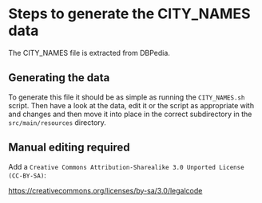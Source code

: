 Steps to generate the CITY_NAMES data
=====================================

The CITY_NAMES file is extracted from DBPedia.

## Generating the data

To generate this file it should be as simple as running the `CITY_NAMES.sh` script. Then have a look at the data, edit it or the script as appropriate with and changes and then move it into place in the correct subdirectory in the `src/main/resources` directory.


## Manual editing required

Add a `Creative Commons Attribution-Sharealike 3.0 Unported License (CC-BY-SA)`:

<https://creativecommons.org/licenses/by-sa/3.0/legalcode>
